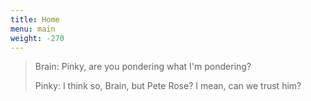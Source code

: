 ```yaml
---
title: Home
menu: main
weight: -270
---
```

> Brain:  Pinky, are you pondering what I'm pondering?
> 
> Pinky:  I think so, Brain, but Pete Rose? I mean, can we trust him?
